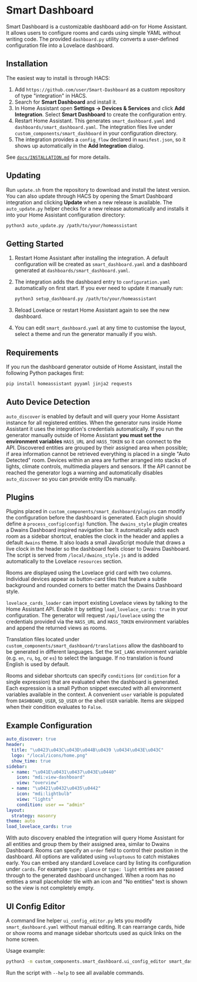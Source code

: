 # Smart Dashboard

Smart Dashboard is a customizable dashboard add-on for Home Assistant. It allows users to configure rooms and cards using simple YAML without writing code. The provided `dashboard.py` utility converts a user-defined configuration file into a Lovelace dashboard.

## Installation

The easiest way to install is through HACS:
1. Add `https://github.com/user/Smart-Dashboard` as a custom repository of type "integration" in HACS.
2. Search for **Smart Dashboard** and install it.
3. In Home Assistant open **Settings → Devices & Services** and click **Add Integration**.
   Select **Smart Dashboard** to create the configuration entry.
4. Restart Home Assistant. This generates `smart_dashboard.yaml` and `dashboards/smart_dashboard.yaml`.
   The integration files live under `custom_components/smart_dashboard` in your configuration directory.
5. The integration provides a `config_flow` declared in `manifest.json`, so it shows up automatically in the **Add Integration** dialog.

See [`docs/INSTALLATION.md`](docs/INSTALLATION.md) for more details.

## Updating

Run `update.sh` from the repository to download and install the latest
version. You can also update through HACS by opening the Smart Dashboard
integration and clicking **Update** when a new release is available.
The `auto_update.py` helper checks for a new release automatically and
installs it into your Home Assistant configuration directory:

```bash
python3 auto_update.py /path/to/your/homeassistant
```

## Getting Started

1. Restart Home Assistant after installing the integration.
   A default configuration will be created as `smart_dashboard.yaml` and a dashboard
   generated at `dashboards/smart_dashboard.yaml`.
2. The integration adds the dashboard entry to `configuration.yaml`
   automatically on first start. If you ever need to update it manually run:

   ```bash
   python3 setup_dashboard.py /path/to/your/homeassistant
   ```

3. Reload Lovelace or restart Home Assistant again to see the new dashboard.
4. You can edit `smart_dashboard.yaml` at any time to customise the layout,
   select a theme and run the generator manually if you wish.

## Requirements

If you run the dashboard generator outside of Home Assistant, install the
following Python packages first:

```bash
pip install homeassistant pyyaml jinja2 requests
```

## Auto Device Detection

`auto_discover` is enabled by default and will query your Home Assistant instance for all registered entities. When the generator runs inside Home Assistant it uses the integration's credentials automatically. If you run the generator manually outside of Home Assistant **you must set the environment variables** `HASS_URL` and `HASS_TOKEN` so it can connect to the API. Discovered entities are grouped by their assigned area when possible; if area information cannot be retrieved everything is placed in a single "Auto Detected" room. Devices within an area are further arranged into stacks of lights, climate controls, multimedia players and sensors.
If the API cannot be reached the generator logs a warning and automatically disables `auto_discover` so you can provide entity IDs manually.

## Plugins

Plugins placed in `custom_components/smart_dashboard/plugins` can modify the
configuration before the dashboard is generated. Each plugin should define a `process_config(config)` function.
The `dwains_style` plugin creates a Dwains Dashboard inspired navigation bar. It
automatically adds each room as a sidebar shortcut, enables the clock in the
header and applies a default `dwains` theme. It also loads a small JavaScript
module that draws a live clock in the header so the dashboard feels closer to
Dwains Dashboard. The script is served from `/local/dwains_style.js` and is
added automatically to the Lovelace `resources` section.

Rooms are displayed using the Lovelace grid card with two columns. Individual
devices appear as button-card tiles that feature a subtle background and rounded
corners to better match the Dwains Dashboard style.

`lovelace_cards_loader` can import existing Lovelace views by talking to the
Home Assistant API. Enable it by setting `load_lovelace_cards: true` in your
configuration. The generator will request `/api/lovelace` using the credentials
provided via the `HASS_URL` and `HASS_TOKEN` environment variables and append
the returned views as rooms.

Translation files located under `custom_components/smart_dashboard/translations`
allow the dashboard to be generated in different languages. Set the `SHI_LANG`
environment variable (e.g. `en`, `ru`, `bg`, or `es`) to select the language. If no
translation is found English is used by default.

Rooms and sidebar shortcuts can specify `conditions` (or `condition` for a single
expression) that are evaluated when the dashboard is generated. Each expression
is a small Python snippet executed with all environment variables available in
the context. A convenient `user` variable is populated from `DASHBOARD_USER`,
`SD_USER` or the shell `USER` variable. Items are skipped when their condition
evaluates to `False`.

## Example Configuration

```yaml
auto_discover: true
header:
  title: "\u0423\u043C\u043D\u044B\u0439 \u0434\u043E\u043C"
  logo: "/local/icons/home.png"
  show_time: true
sidebar:
  - name: "\u041E\u0431\u0437\u043E\u0440"
    icon: "mdi:view-dashboard"
    view: "overview"
  - name: "\u0421\u0432\u0435\u0442"
    icon: "mdi:lightbulb"
    view: "lights"
    condition: user == "admin"
layout:
  strategy: masonry
theme: auto
load_lovelace_cards: true
```

With auto discovery enabled the integration will query Home Assistant for all
entities and group them by their assigned area, similar to Dwains Dashboard.
Rooms can specify an `order` field to control their position in the dashboard.
All options are validated using `voluptuous` to catch mistakes early.
You can embed any standard Lovelace card by listing its configuration under
`cards`. For example `type: glance` or `type: light` entries are passed through
to the generated dashboard unchanged. When a room has no entities a small
placeholder tile with an icon and "No entities" text is shown so the view is not
completely empty.

## UI Config Editor

A command line helper `ui_config_editor.py` lets you modify `smart_dashboard.yaml` without manual editing. It can rearrange cards, hide or show rooms and manage sidebar shortcuts used as quick links on the home screen.

Usage example:

```bash
python3 -m custom_components.smart_dashboard.ui_config_editor smart_dashboard.yaml move-card "Living" 0 1
```

Run the script with `--help` to see all available commands.
